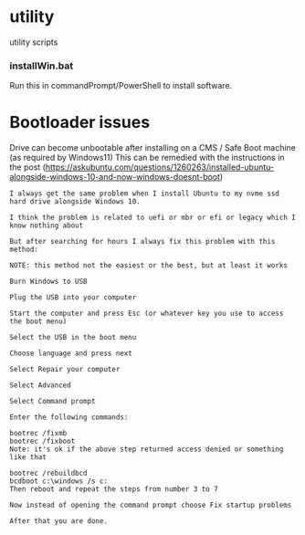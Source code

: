 # utility
utility scripts


### installWin.bat
Run this in commandPrompt/PowerShell to install software.

# Bootloader issues
Drive can become unbootable after installing on a CMS / Safe Boot machine (as required by Windows11)
This can be remedied with the instructions in the post (https://askubuntu.com/questions/1260263/installed-ubuntu-alongside-windows-10-and-now-windows-doesnt-boot)
```
I always get the same problem when I install Ubuntu to my nvme ssd hard drive alongside Windows 10.

I think the problem is related to uefi or mbr or efi or legacy which I know nothing about

But after searching for hours I always fix this problem with this method:

NOTE: this method not the easiest or the best, but at least it works

Burn Windows to USB

Plug the USB into your computer

Start the computer and press Esc (or whatever key you use to access the boot menu)

Select the USB in the boot menu

Choose language and press next

Select Repair your computer

Select Advanced

Select Command prompt

Enter the following commands:

bootrec /fixmb
bootrec /fixboot
Note: it's ok if the above step returned access denied or something like that

bootrec /rebuildbcd
bcdboot c:\windows /s c:
Then reboot and repeat the steps from number 3 to 7

Now instead of opening the command prompt choose Fix startup problems

After that you are done.
```
